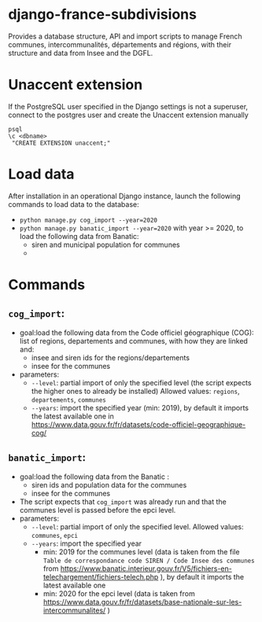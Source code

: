 # django-france-subdivisions
Provides a database structure, API and import scripts to manage French communes, intercommunalités, départements and régions, with their structure and data from Insee and the DGFL. 

# Unaccent extension
If the PostgreSQL user specified in the Django settings is not a superuser, connect to the postgres user and create the Unaccent extension manually

```
psql
\c <dbname>
 "CREATE EXTENSION unaccent;"
```

# Load data
After installation in an operational Django instance, launch the following commands to load data to the database:
- `python manage.py cog_import --year=2020`
- `python manage.py banatic_import --year=2020` with year >= 2020, to load the following data from Banatic:
  - siren and municipal population for communes
  - 
  
# Commands
## `cog_import`:
- goal:load the following data from the Code officiel géographique (COG): list of regions, departements and communes, with how they are linked and: 
  - insee and siren ids for the regions/departements
  - insee for the communes
- parameters:
  - `--level`: partial import of only the specified level (the script expects the higher ones to already be installed) Allowed values: `regions`, `departements`, `communes`
  - `--years`: import the specified year (min: 2019), by default it imports the latest available one in https://www.data.gouv.fr/fr/datasets/code-officiel-geographique-cog/

## `banatic_import`:
- goal:load the following data from the Banatic : 
  - siren ids and population data for the communes
  - insee for the communes
- The script expects that `cog_import` was already run and that the communes level is passed before the epci level.
- parameters:
  - `--level`: partial import of only the specified level. Allowed values: `communes`, `epci`
  - `--years`: import the specified year
    - min: 2019 for the communes level (data is taken from the file `Table de correspondance code SIREN / Code Insee des communes` from https://www.banatic.interieur.gouv.fr/V5/fichiers-en-telechargement/fichiers-telech.php ), by default it imports the latest available one
    - min: 2020 for the epci level (data is taken from https://www.data.gouv.fr/fr/datasets/base-nationale-sur-les-intercommunalites/ )
